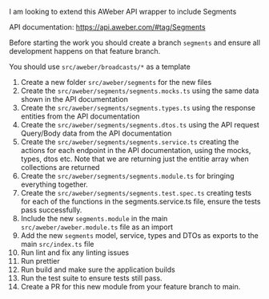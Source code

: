 I am looking to extend this AWeber API wrapper to include Segments 

API documentation: https://api.aweber.com/#tag/Segments

Before starting the work you should create a branch `segments` and ensure all development happens on that feature branch.

You should use `src/aweber/broadcasts/*` as a template

1. Create a new folder `src/aweber/segments` for the new files
2. Create the `src/aweber/segments/segments.mocks.ts` using the same data shown in the API documentation 
3. Create the `src/aweber/segments/segments.types.ts` using the response entities from the API documentation
4. Create the `src/aweber/segments/segments.dtos.ts` using the API request Query/Body data from the API documentation
5. Create the `src/aweber/segments/segments.service.ts` creating the actions for each endpoint in the API documentation, using the mocks, types, dtos etc. Note that we are returning just the entitie array when collections are returned
6. Create the `src/aweber/segments/segments.module.ts` for bringing everything together.
7. Create the `src/aweber/segments/segments.test.spec.ts` creating tests for each of the functions in the segments.service.ts file, ensure the tests pass successfully.
8. Include the new `segments.module` in the main `src/aweber/aweber.module.ts` file as an import
9. Add the new `segments` model, service, types and DTOs as exports to the main `src/index.ts` file
10. Run lint and fix any linting issues
11. Run prettier 
12. Run build and make sure the application builds
13. Run the test suite to ensure tests still pass.
14. Create a PR for this new module from your feature branch to main.